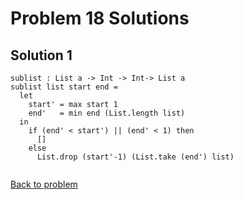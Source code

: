 # Problem 18 Solutions

## Solution 1
```
sublist : List a -> Int -> Int-> List a
sublist list start end =
  let 
    start' = max start 1
    end'   = min end (List.length list)
  in
    if (end' < start') || (end' < 1) then
      []
    else
      List.drop (start'-1) (List.take (end') list) 
      
```

[Back to problem](problem_18.md)